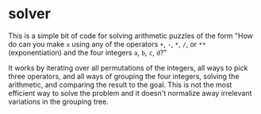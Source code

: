 # solver

This is a simple bit of code for solving arithmetic puzzles of the form
"How do can you make `x` using any of the operators `+`, `-`, `*`, `/`, or `**` (exponentiation)
and the four integers `a`, `b`, `c`, `d`?"

It works by iterating over all permutations of the integers, all ways to pick three operators, and all ways of grouping the four
integers, solving the arithmetic, and comparing the result to the goal. This is not the most efficient way to solve the problem
and it doesn't normalize away irrelevant variations in the grouping tree.
